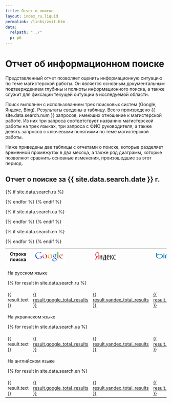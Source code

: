 ```yaml
---
title: Отчет о поиске
layout: index_ru.liquid
permalink: /links/zvit.htm
data:
  relpath: "../"
  p: p6
---
```

# Отчет об информационном поиске

Представленный отчет позволяет оценить информационную ситуацию по теме магистерской работы.
Он является основным документальным подтверждением глубины и полноты информационного поиска,
а также служит для фиксации текущей ситуации в исследуемой области.

Поиск выполнен с использованием трех поисковых систем (Google, Яндекс, Bing).
Результаты сведены в таблицу. Всего произведено {{ site.data.search.num }} запросов, имеющих отношение к магистерской работе.
Из них три запроса соответствует названию магистерской работы на трех языках,
три запроса с ФИО руководителя, а также девять запросов с ключевыми понятиями по теме магистерской работы.

Ниже приведены две таблицы с отчетами о поиске, которые разделяет временной промежуток в два месяца,
а также ряд диаграмм, которые позволяют сравнить основные изменения, произошедшие за этот период.

<h2 class="cntr">Отчет о поиске за {{ site.data.search.date }} г.</h2>

<div class="cntr">
<table class="search">

<!------------- ЗАГОЛОВОК  ---------------->
<tr>
<td class="c1" style="font-weight: bold; text-align: center;"> Строка поиска</td>
<td class="cn"><a href="http://www.google.com.ua" target="_blank"><img src="../images/google.png" title="Google" border=0></a></td>
<td class="cn"><a href="http://www.yandex.ua" target="_blank"><img src="../images/yandex.png" title="Яндекс" border=0></a></td>
<td class="cn"><a href="http://www.bing.com" target="_blank"><img src="../images/bing.png" title="Bing.com" border=0></a></td>
</tr>

{% if site.data.search.ru %}
<!------------- РУССКИЙ ЯЗЫК  ---------------->
<tr>
<td class="cspan" colspan="4"> <p>На русском языке</p>

{% for result in site.data.search.ru %}

<tr class="result">
<td class="c1">{{ result.text }}</td>
<td class="cn"><a target="_blank" href="{{ result.google_url }}">{{ result.google_total_results }}</a></td>
<td class="cn"><a target="_blank" href="{{ result.yandex_url }}">{{ result.yandex_total_results }}</a></td>
<td class="cn"><a target="_blank" href="{{ result.bing_url }}">{{ result.bing_total_results }}</a></td>
</tr>
{% endfor %}
{% endif %}

{% if site.data.search.ua %}
<!------------- УКРАИНСКИЙ ЯЗЫК  ---------------->
<tr>
<td class="cspan" colspan="4"> <p>На украинском языке</p>

{% for result in site.data.search.ua %}

<tr class="result">
<td class="c1">{{ result.text }}</td>
<td class="cn"><a target="_blank" href="{{ result.google_url }}">{{ result.google_total_results }}</a></td>
<td class="cn"><a target="_blank" href="{{ result.yandex_url }}">{{ result.yandex_total_results }}</a></td>
<td class="cn"><a target="_blank" href="{{ result.bing_url }}">{{ result.bing_total_results }}</a></td>
</tr>
{% endfor %}
{% endif %}

{% if site.data.search.en %}
<!------------- АНГЛИЙСКИЙ ЯЗЫК  ---------------->
<tr>
<td class="cspan" colspan="4"> <p>На английском языке</p>

{% for result in site.data.search.en %}

<tr class="result">
<td class="c1">{{ result.text }}</td>
<td class="cn"><a target="_blank" href="{{ result.google_url }}">{{ result.google_total_results }}</a></td>
<td class="cn"><a target="_blank" href="{{ result.yandex_url }}">{{ result.yandex_total_results }}</a></td>
<td class="cn"><a target="_blank" href="{{ result.bing_url }}">{{ result.bing_total_results }}</a></td>
</tr>
{% endfor %}
{% endif %}

</table>

</div>

